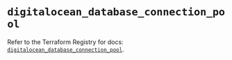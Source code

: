 # `digitalocean_database_connection_pool`

Refer to the Terraform Registry for docs: [`digitalocean_database_connection_pool`](https://registry.terraform.io/providers/digitalocean/digitalocean/2.39.2/docs/resources/database_connection_pool).
